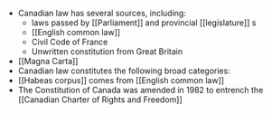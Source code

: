 - Canadian law has several sources, including:
	- laws passed by [[Parliament]] and provincial [[legislature]] s
	- [[English common law]]
	- Civil Code of France
	- Unwritten constitution from Great Britain
- [[Magna Carta]]
- Canadian law constitutes the following broad categories:
- [[Habeas corpus]] comes from [[English common law]]
- The Constitution of Canada was amended in 1982 to entrench the [[Canadian Charter of Rights and Freedom]]